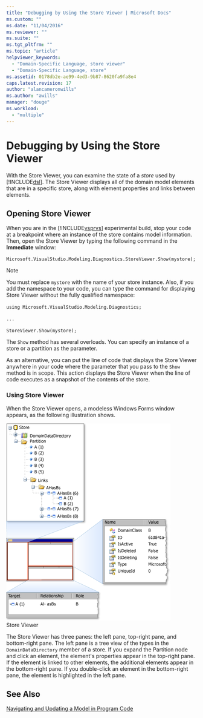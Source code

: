 ```yaml
---
title: "Debugging by Using the Store Viewer | Microsoft Docs"
ms.custom: ""
ms.date: "11/04/2016"
ms.reviewer: ""
ms.suite: ""
ms.tgt_pltfrm: ""
ms.topic: "article"
helpviewer_keywords: 
  - "Domain-Specific Language, store viewer"
  - "Domain-Specific Language, store"
ms.assetid: 0178db2e-ae99-4ed3-9b87-8620fa9fa8e4
caps.latest.revision: 17
author: "alancameronwills"
ms.author: "awills"
manager: "douge"
ms.workload: 
  - "multiple"
---
```

# Debugging by Using the Store Viewer
With the Store Viewer, you can examine the state of a *store* used by [!INCLUDE[dsl](../modeling/includes/dsl_md.md)]. The Store Viewer displays all of the domain model elements that are in a specific store, along with element properties and links between elements.  
  
## Opening Store Viewer  
 When you are in the [!INCLUDE[vsprvs](../code-quality/includes/vsprvs_md.md)] experimental build, stop your code at a breakpoint where an instance of the store contains model information. Then, open the Store Viewer by typing the following command in the **Immediate** window:  
  
```  
Microsoft.VisualStudio.Modeling.Diagnostics.StoreViewer.Show(mystore);  
```  
  
> [!NOTE]
>  You must replace `mystore` with the name of your store instance. Also, if you add the namespace to your code, you can type the command for displaying Store Viewer without the fully qualified namespace:  
>   
>  `using Microsoft.VisualStudio.Modeling.Diagnostics;`  
>   
>  `...`  
>   
>  `StoreViewer.Show(mystore);`  
  
 The `Show` method has several overloads. You can specify an instance of a store or a partition as the parameter.  
  
 As an alternative, you can put the line of code that displays the Store Viewer anywhere in your code where the parameter that you pass to the `Show` method is in scope. This action displays the Store Viewer when the line of code executes as a snapshot of the contents of the store.  
  
### Using Store Viewer  
 When the Store Viewer opens, a modeless Windows Forms window appears, as the following illustration shows.  
  
 ![](../modeling/media/storeviewer2.png "storeviewer2")  
Store Viewer  
  
 The Store Viewer has three panes: the left pane, top-right pane, and bottom-right pane. The left pane is a tree view of the types in the `DomainDataDirectory` member of a store. If you expand the Partition node and click an element, the element's properties appear in the top-right pane. If the element is linked to other elements, the additional elements appear in the bottom-right pane. If you double-click an element in the bottom-right pane, the element is highlighted in the left pane.  
  
## See Also  
 [Navigating and Updating a Model in Program Code](../modeling/navigating-and-updating-a-model-in-program-code.md)